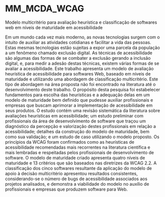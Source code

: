# MM_MCDA_WCAG
Modelo multicritério para avaliação heurística e classificação de softwares web em níveis de maturidade em acessibilidade

Em um mundo cada vez mais moderno, as novas tecnologias surgem com o intuito de auxiliar as atividades cotidianas e facilitar a vida das pessoas. Estas mesmas tecnologias estão sujeitas a expor uma parcela da população a um fenômeno chamado exclusão digital. As técnicas de acessibilidade são algumas das formas de se combater a exclusão gerando a inclusão digital, e, para medir a adesão destas técnicas, existem várias formas de se avaliar a acessibilidade. Este trabalho apresenta um modelo de avaliação heurística de acessibilidade para softwares Web, baseado em níveis de maturidade e utilizando uma abordagem de classificação multicritério. Este tipo de abordagem na área proposta não foi encontrado na literatura até o desenvolvimento deste trabalho. O propósito desta pesquisa foi estabelecer fundamentos para escolha das heurísticas e a adequação delas em um modelo de maturidade bem definido que pudesse auxiliar profissionais e empresas que buscam aprimorar a implementação de acessibilidade em seus produtos. O estudo contém uma revisão sistemática da literatura sobre avaliações heurísticas em acessibilidade; um estudo preliminar com profissionais da área de desenvolvimento de software que traçou um diagnóstico da percepção e valorização destes profissionais em relação a acessibilidade; detalhes da construção do modelo de maturidade, bem como sua validação; e um estudo de caso utilizando o modelo proposto. Os princípios da WCAG foram confirmados como as heurísticas de acessibilidade recomendadas mais recorrentes na literatura científica e mais lembradas e respeitadas pelos profissionais de desenvolvimento de software. O modelo de maturidade criado apresenta quatro níveis de maturidade e 13 critérios que são baseados nas diretrizes da WCAG 2.2. A classificação dos cinco softwares resultante da aplicação do modelo de apoio à decisão multicritério apresentou resultados consistentes, considerando-se o número de bugs de acessibilidade associados aos projetos analisados, e demonstra a viabilidade do modelo no auxílio de profissionais e empresas que produzem software para Web.
